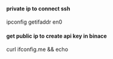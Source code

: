 #### private ip to connect ssh
ipconfig getifaddr en0

#### get public ip to create api key in binace
curl ifconfig.me && echo
